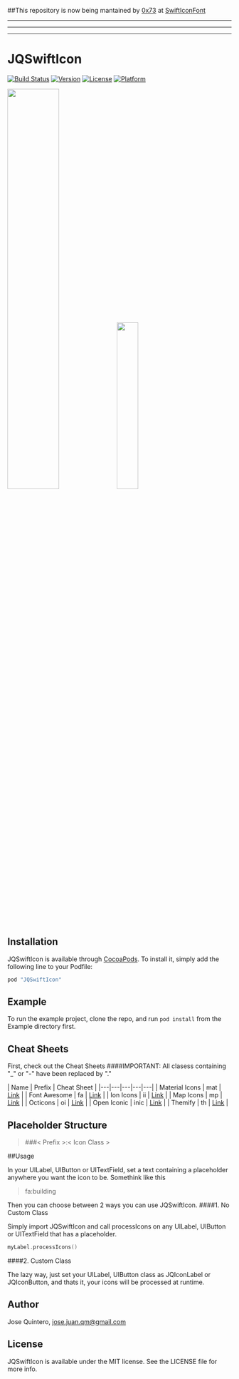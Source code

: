 ##This repository is now being mantained by [0x73](https://github.com/0x73) at [SwiftIconFont](https://github.com/0x73/SwiftIconFont)


---
---
---

# JQSwiftIcon

[![Build Status](https://travis-ci.org/josejuanqm/JQSwiftIcon.svg?branch=master)](https://travis-ci.org/josejuanqm/JQSwiftIcon)
[![Version](https://img.shields.io/cocoapods/v/JQSwiftIcon.svg?style=flat)](http://cocoapods.org/pods/JQSwiftIcon)
[![License](https://img.shields.io/cocoapods/l/JQSwiftIcon.svg?style=flat)](http://cocoapods.org/pods/JQSwiftIcon)
[![Platform](https://img.shields.io/cocoapods/p/JQSwiftIcon.svg?style=flat)](http://cocoapods.org/pods/JQSwiftIcon)


<img src="https://raw.githubusercontent.com/josejuanqm/JQSwiftIcon/master/CS/ib.png" width="48%">
<img src="https://raw.githubusercontent.com/josejuanqm/JQSwiftIcon/master/CS/iphone.png" width="31%">

## Installation

JQSwiftIcon is available through [CocoaPods](http://cocoapods.org). To install
it, simply add the following line to your Podfile:

```ruby
pod "JQSwiftIcon"
```

## Example

To run the example project, clone the repo, and run `pod install` from the Example directory first.

## Cheat Sheets
First, check out the Cheat Sheets
####IMPORTANT: All clasess containing "_" or "-" have been replaced by "."

| Name | Prefix | Cheat Sheet |
|---|---|---|---|---|
| Material Icons | mat | [Link](https://design.google.com/icons/) |
| Font Awesome | fa | [Link](http://fontawesome.io/cheatsheet/) |
| Ion Icons | ii | [Link](http://ionicons.com) |
| Map Icons | mp | [Link](http://map-icons.com) |
| Octicons | oi | [Link](https://octicons.github.com) |
| Open Iconic | inic | [Link](https://useiconic.com/open/) |
| Themify | th | [Link](http://themify.me/themify-icons) |

## Placeholder Structure
> ###< Prefix >:< Icon Class >

##Usage

In your UILabel, UIButton or UITextField, set a text containing a placeholder anywhere you want the icon to be. Somethink like this

> fa:building

Then you can choose between 2 ways you can use JQSwiftIcon.
####1. No Custom Class

Simply import JQSwiftIcon and call processIcons on any UILabel, UIButton or UITextField that has a placeholder.

```swift
myLabel.processIcons()
```
####2. Custom Class

The lazy way, just set your UILabel, UIButton class as JQIconLabel or JQIconButton, and thats it, your icons will be processed at runtime.

## Author

Jose Quintero, jose.juan.qm@gmail.com

## License

JQSwiftIcon is available under the MIT license. See the LICENSE file for more info.
